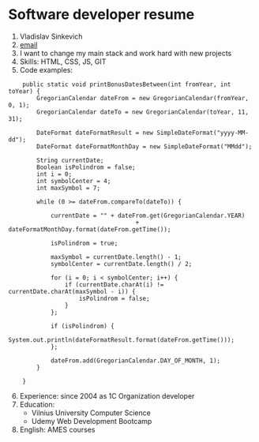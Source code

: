 # Software developer resume

1. Vladislav Sinkevich
2. [email](mailto:vlad.sinkevich@gmail.com)
3. I want to change my main stack and work hard with new projects
4. Skills: HTML, CSS, JS, GIT
5. Code examples:

```
	public static void printBonusDatesBetween(int fromYear, int toYear) {
		GregorianCalendar dateFrom = new GregorianCalendar(fromYear, 0, 1);
		GregorianCalendar dateTo = new GregorianCalendar(toYear, 11, 31);

		DateFormat dateFormatResult = new SimpleDateFormat("yyyy-MM-dd");
		DateFormat dateFormatMonthDay = new SimpleDateFormat("MMdd");

		String currentDate;
		Boolean isPolindrom = false;
		int i = 0;
		int symbolCenter = 4;
		int maxSymbol = 7;

		while (0 >= dateFrom.compareTo(dateTo)) {

			currentDate = "" + dateFrom.get(GregorianCalendar.YEAR)
									+ dateFormatMonthDay.format(dateFrom.getTime());

			isPolindrom = true;

			maxSymbol = currentDate.length() - 1;
			symbolCenter = currentDate.length() / 2;

			for (i = 0; i < symbolCenter; i++) {
				if (currentDate.charAt(i) != currentDate.charAt(maxSymbol - i)) {
					isPolindrom = false;
				}
			};

			if (isPolindrom) {
				System.out.println(dateFormatResult.format(dateFrom.getTime()));
			};

			dateFrom.add(GregorianCalendar.DAY_OF_MONTH, 1);
		}

	}
```

6. Experience: since 2004 as 1C Organization developer
7. Education:
   - Vilnius University Computer Science
   - Udemy Web Development Bootcamp
8. English: AMES courses
